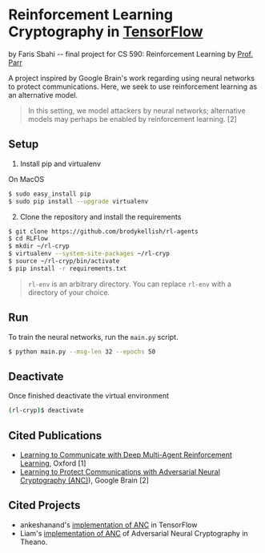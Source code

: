 # Reinforcement Learning Cryptography in [TensorFlow](https://github.com/tensorflow/tensorflow)

by Faris Sbahi -- final project for CS 590: Reinforcement Learning by [Prof. Parr](https://users.cs.duke.edu/~parr/)

A project inspired by Google Brain's work regarding using neural networks to protect communications. Here, we seek to use reinforcement learning as an alternative model.

> In this setting, we model attackers by neural networks; alternative models may perhaps
be enabled by reinforcement learning. [2]


## Setup

1.  Install pip and virtualenv

On MacOS

```bash
$ sudo easy_install pip
$ sudo pip install --upgrade virtualenv
```

2. Clone the repository and install the requirements

```bash
$ git clone https://github.com/brodykellish/rl-agents
$ cd RLFlow
$ mkdir ~/rl-cryp
$ virtualenv --system-site-packages ~/rl-cryp
$ source ~/rl-cryp/bin/activate
$ pip install -r requirements.txt
```

> `rl-env` is an arbitrary directory. You can replace `rl-env` with a directory of your choice.

## Run

To train the neural networks, run the `main.py` script.

```bash
$ python main.py --msg-len 32 --epochs 50
```

## Deactivate

Once finished deactivate the virtual environment

```bash
(rl-cryp)$ deactivate
```

## Cited Publications
* [Learning to Communicate with Deep Multi-Agent Reinforcement Learning](https://arxiv.org/pdf/1605.06676.pdf), Oxford [1]
* [Learning to Protect Communications with Adversarial Neural Cryptography (ANC)](https://arxiv.org/pdf/1610.06918v1.pdf)), Google Brain [2]

## Cited Projects
* ankeshanand's [implementation of ANC](https://github.com/ankeshanand/neural-cryptography-tensorflow) in TensorFlow
* Liam's [implementation of ANC](https://github.com/nlml/adversarial-neural-crypt) of Adversarial Neural Cryptography in Theano.
